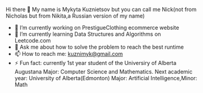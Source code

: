 Hi there 👋
My name is Mykyta Kuznietsov but you can call me Nick(not from Nicholas but from Nikita,a Russian version of my name)

- 🔭 I’m currently working on PrestigueClothing ecommerce website
- 🌱 I’m currently learning Data Structures and Algorithms on Leetcode.com
- 💬 Ask me about how to solve the problem to reach the best runtime 
- 📫 How to reach me: kuznimyk@gmail.com
- ⚡ Fun fact: currently 1st year student of the Universiry of Alberta Augustana Major: Computer Science and Mathematics. Next academic year: University of Alberta(Edmonton) Major: Artificial Intelligence,Minor: Math
